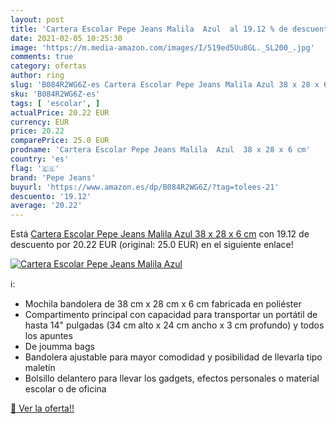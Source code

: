 ```yaml
---
layout: post
title: 'Cartera Escolar Pepe Jeans Malila  Azul  al 19.12 % de descuento'
date: 2021-02-05 10:25:30
image: 'https://m.media-amazon.com/images/I/519ed5Uu8GL._SL200_.jpg'
comments: true
category: ofertas
author: ring
slug: 'B084R2WG6Z-es Cartera Escolar Pepe Jeans Malila Azul 38 x 28 x 6 cm'
sku: 'B084R2WG6Z-es'
tags: [ 'escolar', ]
actualPrice: 20.22 EUR
currency: EUR
price: 20.22
comparePrice: 25.0 EUR
prodname: 'Cartera Escolar Pepe Jeans Malila  Azul  38 x 28 x 6 cm'
country: 'es'
flag: '🇪🇸'
brand: 'Pepe Jeans'
buyurl: 'https://www.amazon.es/dp/B084R2WG6Z/?tag=tolees-21'
descuento: '19.12'
average: '20.22'
---
```


Está [Cartera Escolar Pepe Jeans Malila  Azul  38 x 28 x 6 cm](https://www.amazon.es/dp/B084R2WG6Z/?tag=tolees-21) con 19.12 de descuento por 20.22 EUR (original: 25.0 EUR) en el siguiente enlace!

[![Cartera Escolar Pepe Jeans Malila  Azul ](https://m.media-amazon.com/images/I/519ed5Uu8GL._SL200_.jpg)](https://www.amazon.es/dp/B084R2WG6Z/?tag=tolees-21)

ℹ️:

- Mochila bandolera de 38 cm x 28 cm x 6 cm fabricada en poliéster
- Compartimento principal con capacidad para transportar un portátil de hasta 14" pulgadas (34 cm alto x 24 cm ancho x 3 cm profundo) y todos los apuntes
- De joumma bags
- Bandolera ajustable para mayor comodidad y posibilidad de llevarla tipo maletín
- Bolsillo delantero para llevar los gadgets, efectos personales o material escolar o de oficina

[🛒 Ver la oferta!!](https://www.amazon.es/dp/B084R2WG6Z/?tag=tolees-21)
